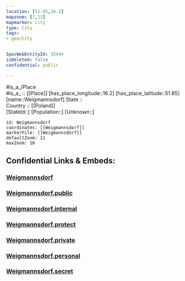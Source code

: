 ```yaml
---
location: [51.85,16.2] 
mapzoom: [7,12] 
mapmarker: city 
type: City
tags:
- geo/City


SpocWebEntityId: 35494
isDeleted: false
confidential: public

---
```

#is_a_/Place  
#is_a_ :: [[Place]] 
[has_place_longitude::16.2] 
[has_place_latitude::51.85] 
[name::Weigmannsdorf] 
State ::  
Country :: [[Poland]]  
[StateId::] 
[Population::] 
[Unknown::] 


```leaflet
id: Weigmannsdorf
coordinates: [[Weigmannsdorf]] 
markerFile: [[Weigmannsdorf]] 
defaultZoom: 11 
maxZoom: 18
```


## Confidential Links & Embeds: 

### [Weigmannsdorf](/_Standards/Earth/Continent/Europe/Europe~East/Poland/Provinces~Poland/Greater_Poland/City/Weigmannsdorf.md) 

### [Weigmannsdorf.public](/_public/Earth/Continent/Europe/Europe~East/Poland/Provinces~Poland/Greater_Poland/City/Weigmannsdorf.public.md) 

### [Weigmannsdorf.internal](/_internal/Earth/Continent/Europe/Europe~East/Poland/Provinces~Poland/Greater_Poland/City/Weigmannsdorf.internal.md) 

### [Weigmannsdorf.protect](/_protect/Earth/Continent/Europe/Europe~East/Poland/Provinces~Poland/Greater_Poland/City/Weigmannsdorf.protect.md) 

### [Weigmannsdorf.private](/_private/Earth/Continent/Europe/Europe~East/Poland/Provinces~Poland/Greater_Poland/City/Weigmannsdorf.private.md) 

### [Weigmannsdorf.personal](/_personal/Earth/Continent/Europe/Europe~East/Poland/Provinces~Poland/Greater_Poland/City/Weigmannsdorf.personal.md) 

### [Weigmannsdorf.secret](/_secret/Earth/Continent/Europe/Europe~East/Poland/Provinces~Poland/Greater_Poland/City/Weigmannsdorf.secret.md)

